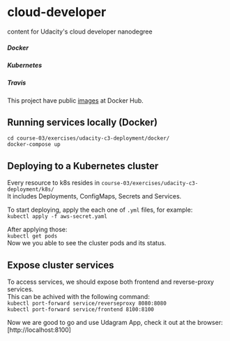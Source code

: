 # cloud-developer
content for Udacity's cloud developer nanodegree

##### Docker  
##### Kubernetes  
##### Travis

This project have public [images](https://hub.docker.com/u/reismatheus97) at Docker Hub.

## Running services locally (Docker)
`cd course-03/exercises/udacity-c3-deployment/docker/`  
`docker-compose up`  

## Deploying to a Kubernetes cluster
Every resource to k8s resides in `course-03/exercises/udacity-c3-deployment/k8s/`  
It includes Deployments, ConfigMaps, Secrets and Services.

To start deploying, apply the each one of `.yml` files, for example:   
`kubectl apply -f aws-secret.yaml`   

After applying those:  
`kubectl get pods`  
Now we you able to see the cluster pods and its status.  

## Expose cluster services
To access services, we should expose both frontend and reverse-proxy services.  
This can be achived with the following command:  
`kubectl port-forward service/reverseproxy 8080:8080`  
`kubectl port-forward service/frontend 8100:8100`  

Now we are good to go and use Udagram App, check it out at the browser:    
[http://localhost:8100]
